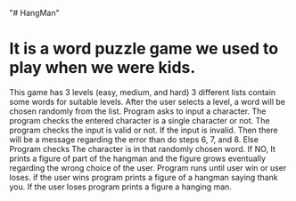"# HangMan" 
# It is a word puzzle game we used to play when we were kids.
This game has 3 levels (easy, medium, and hard)
3 different lists contain some words for suitable levels.
After the user selects a level, a word will be chosen randomly from the list.
Program asks to input a character. 
The program checks the entered character is a single character or not.
The program checks the input is valid or not.
If the input is invalid.
Then there will be a message regarding the error than do steps 6, 7, and 8.
Else Program checks The character is in that randomly chosen word.
If NO, It prints a figure of part of the hangman and the figure grows eventually regarding the wrong choice of the user.
Program runs until user win or user loses.
if the user wins program prints a figure of a hangman saying thank you.
If the user loses program prints a figure a hanging man.

